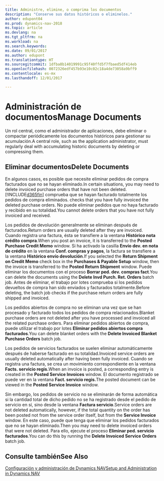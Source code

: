 ```yaml
---
title: Administre, elimine, o comprima los documentos
description: "Conserve sus datos históricos o eliminelos."
author: edupont04
ms.prod: dynamics-nav-2018
ms.topic: article
ms.devlang: na
ms.tgt_pltfrm: na
ms.workload: na
ms.search.keywords: 
ms.date: 09/01/2017
ms.author: edupont
ms.translationtype: HT
ms.sourcegitcommit: 1dfba8b14019991c95f40ffd5f7fbaed5df414eb
ms.openlocfilehash: 0072326edf457b93e10c02c18a4de73058a9bff9
ms.contentlocale: es-mx
ms.lasthandoff: 12/01/2017

---
```

# <a name="manage-documents"></a><span data-ttu-id="d90e3-103">Administración de documentos</span><span class="sxs-lookup"><span data-stu-id="d90e3-103">Manage Documents</span></span>
<span data-ttu-id="d90e3-104">Un rol central, como el administrador de aplicaciones, debe eliminar o compactar periódicamente los documentos históricos para gestionar su acumulación.</span><span class="sxs-lookup"><span data-stu-id="d90e3-104">A central role, such as the application administrator, must regularly deal with accumulating historic documents by deleting or compressing them.</span></span>  

## <a name="delete-documents"></a><span data-ttu-id="d90e3-105">Eliminar documentos</span><span class="sxs-lookup"><span data-stu-id="d90e3-105">Delete Documents</span></span>
<span data-ttu-id="d90e3-106">En algunos casos, es posible que necesite eliminar pedidos de compra facturados que no se hayan eliminado.</span><span class="sxs-lookup"><span data-stu-id="d90e3-106">In certain situations, you may need to delete invoiced purchase orders that have not been deleted.</span></span> [!INCLUDE[d365fin](includes/d365fin_md.md)]<span data-ttu-id="d90e3-107"> comprueba que se hayan facturado totalmente los pedidos de compra eliminados.</span><span class="sxs-lookup"><span data-stu-id="d90e3-107"> checks that you have fully invoiced the deleted purchase orders.</span></span> <span data-ttu-id="d90e3-108">No puede eliminar pedidos que no haya facturado y recibido en su totalidad.</span><span class="sxs-lookup"><span data-stu-id="d90e3-108">You cannot delete orders that you have not fully invoiced and received.</span></span>  

<span data-ttu-id="d90e3-109">Los pedidos de devolución generalmente se eliminan después de facturados.</span><span class="sxs-lookup"><span data-stu-id="d90e3-109">Return orders are usually deleted after they are invoiced.</span></span> <span data-ttu-id="d90e3-110">Cuando registra una factura, ésta se transfiere a la ventana **Histórico nota crédito compra**.</span><span class="sxs-lookup"><span data-stu-id="d90e3-110">When you post an invoice, it is transferred to the **Posted Purchase Credit Memo** window.</span></span> <span data-ttu-id="d90e3-111">Si ha activado la casilla **Envío dev. en nota de crédito** en la ventana **Conf. compras y pagos**, la factura se transfiere a la ventana **Histórico envío devolución**.</span><span class="sxs-lookup"><span data-stu-id="d90e3-111">If you selected the **Return Shipment on Credit Memo** check box in the **Purchases & Payable Setup** window, then the invoice is transferred to the **Posted Return Shipment** window.</span></span> <span data-ttu-id="d90e3-112">Puede eliminar los documentos con el proceso **Borrar ped. dev. compras fact**.</span><span class="sxs-lookup"><span data-stu-id="d90e3-112">You can delete the documents using the **Delete Invd Purch. Ret. Orders** batch job.</span></span> <span data-ttu-id="d90e3-113">Antes de eliminar, el trabajo por lotes comprueba si los pedidos devueltos de compra han sido enviados y facturados totalmente.</span><span class="sxs-lookup"><span data-stu-id="d90e3-113">Before deleting, the batch job checks if the purchase return orders are fully shipped and invoiced.</span></span>  

<span data-ttu-id="d90e3-114">Los pedidos abiertos de compra no se eliminan una vez que se han procesado y facturado todos los pedidos de compra relacionados.</span><span class="sxs-lookup"><span data-stu-id="d90e3-114">Blanket purchase orders are not deleted after you have processed and invoiced all the related purchase orders.</span></span> <span data-ttu-id="d90e3-115">Para eliminar pedidos abiertos de compra, puede utilizar el trabajo por lotes **Eliminar pedidos abiertos compra facturados**.</span><span class="sxs-lookup"><span data-stu-id="d90e3-115">You can delete blanket orders with the **Delete Invoiced Blanket Purchase Orders** batch job.</span></span>  

<span data-ttu-id="d90e3-116">Los pedidos de servicios facturados se suelen eliminar automáticamente después de haberse facturado en su totalidad.</span><span class="sxs-lookup"><span data-stu-id="d90e3-116">Invoiced service orders are usually deleted automatically after having been fully invoiced.</span></span> <span data-ttu-id="d90e3-117">Cuando se registra una factura, se crea un movimiento correspondiente en la ventana **Facts. servicio regis.**</span><span class="sxs-lookup"><span data-stu-id="d90e3-117">When an invoice is posted, a corresponding entry is created in the **Posted Service Invoices** window.</span></span> <span data-ttu-id="d90e3-118">El documento registrado se puede ver en la ventana **Fact. servicio regis.**</span><span class="sxs-lookup"><span data-stu-id="d90e3-118">The posted document can be viewed in the **Posted Service Invoice** window.</span></span>  

<span data-ttu-id="d90e3-119">Sin embargo, los pedidos de servicio no se eliminarán de forma automática si la cantidad total de dicho pedido no se ha registrado desde el pedido de servicio en sí, sino desde la ventana **Factura servicio**.</span><span class="sxs-lookup"><span data-stu-id="d90e3-119">Service orders are not deleted automatically, however, if the total quantity on the order has been posted not from the service order itself, but from the **Service Invoice** window.</span></span> <span data-ttu-id="d90e3-120">En este caso, puede que tenga que eliminar los pedidos facturados que no se hayan eliminado.</span><span class="sxs-lookup"><span data-stu-id="d90e3-120">Then you may need to delete invoiced orders that were not deleted.</span></span> <span data-ttu-id="d90e3-121">Para ello, ejecute el proceso **Eliminar ped. servicio facturados**.</span><span class="sxs-lookup"><span data-stu-id="d90e3-121">You can do this by running the **Delete Invoiced Service Orders** batch job.</span></span>  

## <a name="see-also"></a><span data-ttu-id="d90e3-122">Consulte también</span><span class="sxs-lookup"><span data-stu-id="d90e3-122">See Also</span></span>  
[<span data-ttu-id="d90e3-123">Configuración y administración de Dynamics NAV</span><span class="sxs-lookup"><span data-stu-id="d90e3-123">Setup and Administration in Dynamics NAV</span></span>](admin-setup-and-administration.md)  

